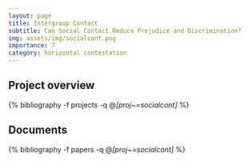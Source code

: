 ```yaml
---
layout: page
title: Intergroup Contact
subtitle: Can Social Contact Reduce Prejudice and Discrimination?
img: assets/img/socialcont.png
importance: 7
category: horizontal contestation
---
```


## Project overview

<div class="publications">

  {% bibliography -f projects -q @*[proj~=socialcont]* %}

</div>

## Documents

<div class="publications">

  {% bibliography -f papers -q @*[proj~=socialcont]* %}

</div>



